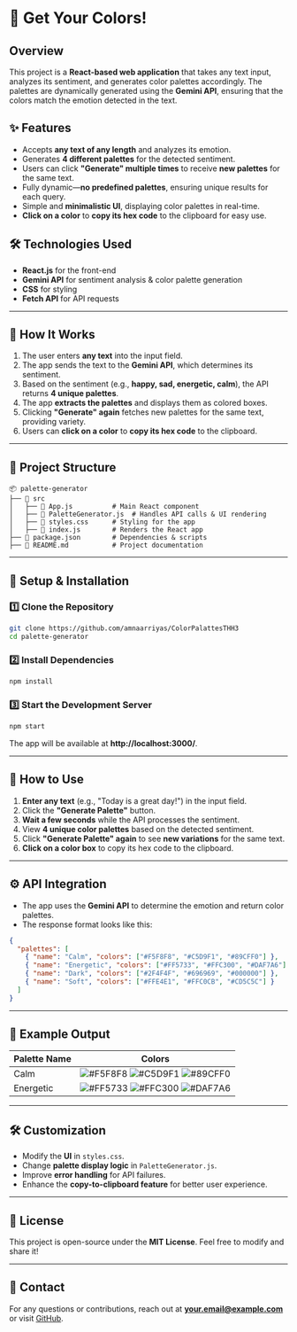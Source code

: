 # 🎨 Get Your Colors!

## **Overview**
This project is a **React-based web application** that takes any text input, analyzes its sentiment, and generates color palettes accordingly. The palettes are dynamically generated using the **Gemini API**, ensuring that the colors match the emotion detected in the text.

## **✨ Features**
- Accepts **any text of any length** and analyzes its emotion.
- Generates **4 different palettes** for the detected sentiment.
- Users can click **"Generate" multiple times** to receive **new palettes** for the same text.
- Fully dynamic—**no predefined palettes**, ensuring unique results for each query.
- Simple and **minimalistic UI**, displaying color palettes in real-time.
- **Click on a color** to **copy its hex code** to the clipboard for easy use.

## **🛠️ Technologies Used**
- **React.js** for the front-end
- **Gemini API** for sentiment analysis & color palette generation
- **CSS** for styling
- **Fetch API** for API requests

---

## **📌 How It Works**
1. The user enters **any text** into the input field.
2. The app sends the text to the **Gemini API**, which determines its sentiment.
3. Based on the sentiment (e.g., **happy, sad, energetic, calm**), the API returns **4 unique palettes**.
4. The app **extracts the palettes** and displays them as colored boxes.
5. Clicking **"Generate" again** fetches new palettes for the same text, providing variety.
6. Users can **click on a color** to **copy its hex code** to the clipboard.

---

## **📂 Project Structure**
```
📦 palette-generator
├── 📄 src
│   ├── 📄 App.js          # Main React component
│   ├── 📄 PaletteGenerator.js  # Handles API calls & UI rendering
│   ├── 📄 styles.css      # Styling for the app
│   ├── 📄 index.js        # Renders the React app
├── 📄 package.json        # Dependencies & scripts
├── 📄 README.md           # Project documentation
```

---

## **🚀 Setup & Installation**
### **1️⃣ Clone the Repository**
```sh
git clone https://github.com/amnaarriyas/ColorPalattesTHH3
cd palette-generator
```

### **2️⃣ Install Dependencies**
```sh
npm install
```

### **3️⃣ Start the Development Server**
```sh
npm start
```
The app will be available at **http://localhost:3000/**.

---

## **🔧 How to Use**
1. **Enter any text** (e.g., "Today is a great day!") in the input field.
2. Click the **"Generate Palette"** button.
3. **Wait a few seconds** while the API processes the sentiment.
4. View **4 unique color palettes** based on the detected sentiment.
5. Click **"Generate Palette" again** to see **new variations** for the same text.
6. **Click on a color box** to copy its hex code to the clipboard.

---

## **⚙️ API Integration**
- The app uses the **Gemini API** to determine the emotion and return color palettes.
- The response format looks like this:
```json
{
  "palettes": [
    { "name": "Calm", "colors": ["#F5F8F8", "#C5D9F1", "#89CFF0"] },
    { "name": "Energetic", "colors": ["#FF5733", "#FFC300", "#DAF7A6"] },
    { "name": "Dark", "colors": ["#2F4F4F", "#696969", "#000000"] },
    { "name": "Soft", "colors": ["#FFE4E1", "#FFC0CB", "#CD5C5C"] }
  ]
}
```

---

## **🎨 Example Output**
| Palette Name | Colors |
|-------------|--------|
| Calm | ![#F5F8F8](https://via.placeholder.com/20/F5F8F8?text=+) ![#C5D9F1](https://via.placeholder.com/20/C5D9F1?text=+) ![#89CFF0](https://via.placeholder.com/20/89CFF0?text=+) |
| Energetic | ![#FF5733](https://via.placeholder.com/20/FF5733?text=+) ![#FFC300](https://via.placeholder.com/20/FFC300?text=+) ![#DAF7A6](https://via.placeholder.com/20/DAF7A6?text=+) |

---

## **🛠️ Customization**
- Modify the **UI** in `styles.css`.
- Change **palette display logic** in `PaletteGenerator.js`.
- Improve **error handling** for API failures.
- Enhance the **copy-to-clipboard feature** for better user experience.

---

## **📜 License**
This project is open-source under the **MIT License**. Feel free to modify and share it!

---

## **📧 Contact**
For any questions or contributions, reach out at **your.email@example.com** or visit [GitHub](https://github.com/your-username).

